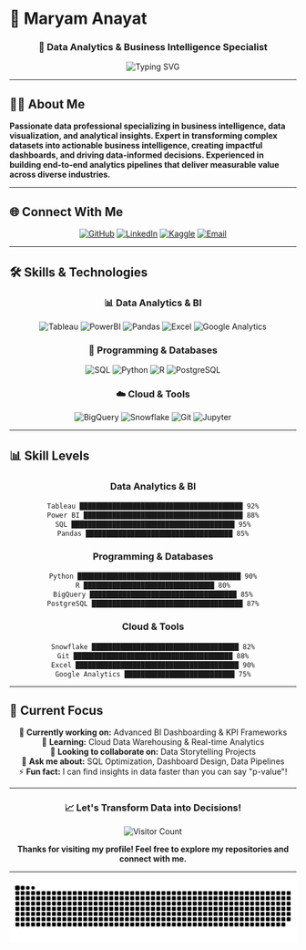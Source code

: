 # 🤖 Maryam Anayat

<div align="center">
  
### 🚀 Data Analytics & Business Intelligence Specialist

![Typing SVG](https://readme-typing-svg.herokuapp.com?font=Fira+Code&size=22&duration=3000&pause=1000&color=01FEFT&center=true&vCenter=true&width=600&lines=Data+Analytics+Expert;Business+Intelligence+Specialist;SQL+&+Database+Pro;Data+Visualization+Guru)

</div>

---

## 👩‍💻 About Me

**Passionate data professional specializing in business intelligence, data visualization, and analytical insights. Expert in transforming complex datasets into actionable business intelligence, creating impactful dashboards, and driving data-informed decisions. Experienced in building end-to-end analytics pipelines that deliver measurable value across diverse industries.**

---

## 🌐 Connect With Me

<div align="center">

[![GitHub](https://img.shields.io/badge/GitHub-100000?style=for-the-badge&logo=github&logoColor=white)](https://github.com/Sufyan-work81)
[![LinkedIn](https://img.shields.io/badge/LinkedIn-0077B5?style=for-the-badge&logo=linkedin&logoColor=white)](https://www.linkedin.com/in/sufyan-anayat-ali-90488a292/)
[![Kaggle](https://img.shields.io/badge/Kaggle-20BEFF?style=for-the-badge&logo=kaggle&logoColor=white)](https://www.kaggle.com/sufya6)
[![Email](https://img.shields.io/badge/Email-D14836?style=for-the-badge&logo=gmail&logoColor=white)](mailto:portfoliomaryam@gmail.com)

</div>

---

## 🛠️ Skills & Technologies

<div align="center">

### 📊 Data Analytics & BI
![Tableau](https://img.shields.io/badge/Tableau-E97627?style=for-the-badge&logo=Tableau&logoColor=white)
![PowerBI](https://img.shields.io/badge/PowerBI-F2C811?style=for-the-badge&logo=Power%20BI&logoColor=black)
![Pandas](https://img.shields.io/badge/Pandas-2C2D72?style=for-the-badge&logo=pandas&logoColor=white)
![Excel](https://img.shields.io/badge/Excel-217346?style=for-the-badge&logo=microsoft-excel&logoColor=white)
![Google Analytics](https://img.shields.io/badge/Google%20Analytics-E37400?style=for-the-badge&logo=google%20analytics&logoColor=white)

### 📝 Programming & Databases
![SQL](https://img.shields.io/badge/SQL-4479A1?style=for-the-badge&logo=sql&logoColor=white)
![Python](https://img.shields.io/badge/Python-FFD43B?style=for-the-badge&logo=python&logoColor=blue)
![R](https://img.shields.io/badge/R-276DC3?style=for-the-badge&logo=r&logoColor=white)
![PostgreSQL](https://img.shields.io/badge/PostgreSQL-4169E1?style=for-the-badge&logo=postgresql&logoColor=white)

### ☁️ Cloud & Tools
![BigQuery](https://img.shields.io/badge/BigQuery-4285F4?style=for-the-badge&logo=google-cloud&logoColor=white)
![Snowflake](https://img.shields.io/badge/Snowflake-29B5E8?style=for-the-badge&logo=snowflake&logoColor=white)
![Git](https://img.shields.io/badge/GIT-E44C30?style=for-the-badge&logo=git&logoColor=white)
![Jupyter](https://img.shields.io/badge/Jupyter-F37626.svg?&style=for-the-badge&logo=Jupyter&logoColor=white)

</div>

---

## 📊 Skill Levels

<div align="center">

### Data Analytics & BI
```
Tableau ████████████████████████████████████████ 92%
Power BI ███████████████████████████████████████ 88%
SQL ████████████████████████████████████████ 95%
Pandas ████████████████████████████████████ 85%
```

### Programming & Databases
```
Python ████████████████████████████████████████ 90%
R ████████████████████████████████ 80%
BigQuery ████████████████████████████████████ 85%
PostgreSQL █████████████████████████████████████ 87%
```

### Cloud & Tools
```
Snowflake ████████████████████████████████████ 82%
Git ███████████████████████████████████████ 88%
Excel ████████████████████████████████████████ 90%
Google Analytics ███████████████████████████ 75%
```
</div>

---

## 🎯 Current Focus

<div align="center">

🔭 **Currently working on:** Advanced BI Dashboarding & KPI Frameworks  
🌱 **Learning:** Cloud Data Warehousing & Real-time Analytics  
👯 **Looking to collaborate on:** Data Storytelling Projects  
💬 **Ask me about:** SQL Optimization, Dashboard Design, Data Pipelines  
⚡ **Fun fact:** I can find insights in data faster than you can say "p-value"!

</div>

---

<div align="center">

### 📈 Let's Transform Data into Decisions! 

![Visitor Count](https://komarev.com/ghpvc/?username=Sufyan-work81&color=00FFFF&style=flat-square&label=Profile+Views)

**Thanks for visiting my profile! Feel free to explore my repositories and connect with me.**

</div>

---

<div align="center">
  <img src="https://raw.githubusercontent.com/platane/snk/output/github-contribution-grid-snake-dark.svg" alt="Snake animation" />
</div>
